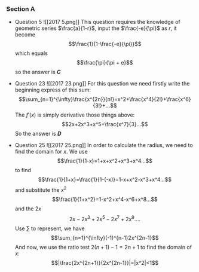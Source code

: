 ### Section A
- Question 5
![[2017 5.png]]
This question requires the knowledge of geometric series $\frac{a}{1-r}$, input the $\frac{-e}{\pi}$ as $r$, it become $$\frac{1}{1-\frac{-e}{\pi}}$$which equals $$\frac{\pi}{\pi + e}$$so the answer is ***C***

- Question 23
![[2017 23.png]]
For this question we need firstly write the beginning express of this sum:$$\sum_{n=1}^{\infty}\frac{x^{2n}}{n!}=x^2+\frac{x^4}{2!}+\frac{x^6}{3!}+...$$ The $f'(x)$ is simply derivative those things above:$$2x+2x^3+x^5+\frac{x^7}{3}...$$So the answer is ***D***

- Question 25
![[2017 25.png]]
In order to calculate the radius, we need to find the domain for $x$. We use $$\frac{1}{1-x}=1+x+x^2+x^3+x^4...$$to find $$\frac{1}{1+x}=\frac{1}{1-(-x)}=1-x+x^2-x^3+x^4...$$and substitute the $x^2$$$\frac{1}{1+x^2}=1-x^2+x^4-x^6+x^8...$$and the $2x$$$2x-2x^3+2x^5-2x^7+2x^9....$$Use $\sum$ to represent, we have $$\sum_{n=1}^{\infty}(-1)^{n-1}2x^{2n-1}$$ And now, we use the ratio test $2(n+1)-1=2n+1$ to find the domain of $x$:$$|\frac{2x^{2n+1}}{2x^{2n-1}}|=|x^2|<1$$